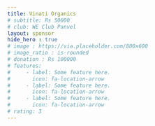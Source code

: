 ```yaml
---
title: Vinati Organics
# subtitle: Rs 50000
# club: WE Club Panvel
layout: sponsor
hide_hero : true
# image : https://via.placeholder.com/800x600
# image_ratio : is-rounded
# donation : Rs 100000
# features:
#     - label: Some feature here.
#       icon: fa-location-arrow
#     - label: Some feature here.
#       icon: fa-location-arrow
#     - label: Some feature here.
#       icon: fa-location-arrow
# rating: 3
---
```

